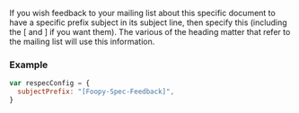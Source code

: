 If you wish feedback to your mailing list about this specific document to have a specific prefix subject in its subject line, then specify this (including the [ and ] if you want them). The various of the heading matter that refer to the mailing list will use this information. 

### Example
```js
var respecConfig = {
  subjectPrefix: "[Foopy-Spec-Feedback]",
}
```